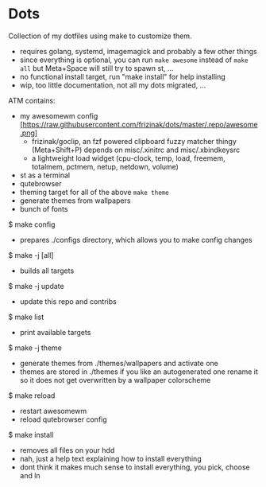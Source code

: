 # Dots

Collection of my dotfiles using make to customize them.
- requires golang, systemd, imagemagick and probably a few other things
- since everything is optional, you can run `make awesome` instead of
  `make all` but Meta+Space will still try to spawn st, ...
- no functional install target, run "make install" for help installing
- wip, too little documentation, not all my dots migrated, ...

ATM contains:
- my awesomewm config [https://raw.githubusercontent.com/frizinak/dots/master/.repo/awesome.png]
    - frizinak/goclip, an fzf powered clipboard fuzzy matcher thingy (Meta+Shift+P)
      depends on misc/.xinitrc and misc/.xbindkeysrc
    - a lightweight load widget
      (cpu-clock, temp, load, freemem, totalmem, pctmem, netup, netdown, volume)
- st as a terminal
- qutebrowser
- theming target for all of the above `make theme`
- generate themes from wallpapers
- bunch of fonts

$ make config
- prepares ./configs directory, which allows you to make config changes

$ make -j [all]
- builds all targets

$ make -j update
- update this repo and contribs

$ make list
- print available targets

$ make -j theme
- generate themes from ./themes/wallpapers and activate one
- themes are stored in ./themes if you like an autogenerated one
  rename it so it does not get overwritten by a wallpaper colorscheme

$ make reload
- restart awesomewm
- reload qutebrowser config

$ make install
- removes all files on your hdd
- nah, just a help text explaining how to install everything
- dont think it makes much sense to install everything, you pick, choose and ln
